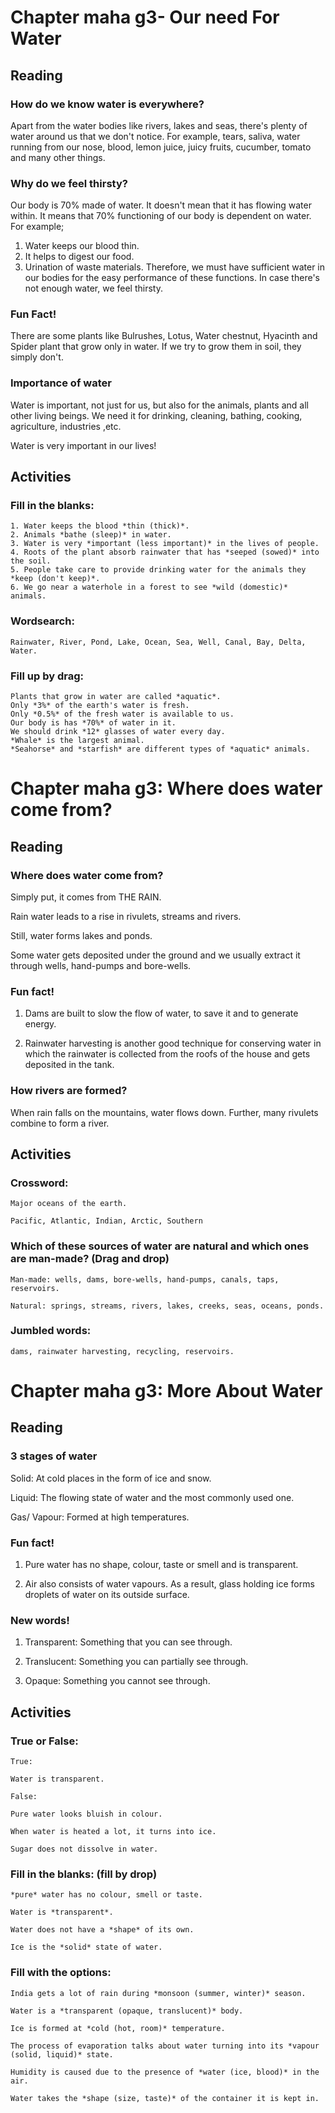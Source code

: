 # Chapter maha g3- Our need For Water

## Reading

### How do we know water is everywhere?

Apart from the water bodies like rivers, lakes and seas, there's plenty of water around us that we don't notice. For example, tears, saliva, water running from our nose, blood, lemon juice, juicy fruits, cucumber, tomato and many other things.

### Why do we feel thirsty?

Our body is 70% made of water. It doesn't mean that it has flowing water within. It means that 70% functioning of our body is dependent on water. For example;
1. Water keeps our blood thin.
2. It helps to digest our food.
3. Urination of waste materials.
Therefore, we must have sufficient water in our bodies for the easy performance of these functions. In case there's not enough water, we feel thirsty.

### Fun Fact!

There are some plants like Bulrushes, Lotus, Water chestnut, Hyacinth and Spider plant that grow only in water. If we try to grow them in soil, they simply don't.

### Importance of water

Water is important, not just for us, but also for the animals, plants and all other living beings. We need it for drinking, cleaning, bathing, cooking, agriculture,   industries ,etc.

Water is very important in our lives!

## Activities

### Fill in the blanks:

```
1. Water keeps the blood *thin (thick)*.
2. Animals *bathe (sleep)* in water.
3. Water is very *important (less important)* in the lives of people.
4. Roots of the plant absorb rainwater that has *seeped (sowed)* into the soil.
5. People take care to provide drinking water for the animals they *keep (don't keep)*.
6. We go near a waterhole in a forest to see *wild (domestic)* animals.
```

### Wordsearch:

```
Rainwater, River, Pond, Lake, Ocean, Sea, Well, Canal, Bay, Delta, Water.
```

### Fill up by drag:

```
Plants that grow in water are called *aquatic*.
Only *3%* of the earth's water is fresh.
Only *0.5%* of the fresh water is available to us.
Our body is has *70%* of water in it.
We should drink *12* glasses of water every day.
*Whale* is the largest animal.
*Seahorse* and *starfish* are different types of *aquatic* animals.
```

# Chapter maha g3: Where does water come from?

## Reading

### Where does water come from?

Simply put, it comes from THE RAIN. 

Rain water leads to a rise in rivulets, streams and rivers. 

Still, water forms lakes and ponds.

Some water gets deposited under the ground and we usually extract it through wells, hand-pumps and bore-wells.

### Fun fact!

1. Dams are built to slow the flow of water, to save it and to generate energy.

2. Rainwater harvesting is another good technique for conserving water in which the rainwater is collected from the roofs of the house and gets deposited in the tank.


### How rivers are formed?

When rain falls on the mountains, water flows down. Further, many rivulets combine to form a river.

## Activities

### Crossword:

```
Major oceans of the earth.

Pacific, Atlantic, Indian, Arctic, Southern
```

### Which of these sources of water are natural and which ones are man-made? (Drag and drop)

```
Man-made: wells, dams, bore-wells, hand-pumps, canals, taps, reservoirs.

Natural: springs, streams, rivers, lakes, creeks, seas, oceans, ponds.
```

### Jumbled words:

```
dams, rainwater harvesting, recycling, reservoirs.
```

# Chapter maha g3: More About Water

## Reading

### 3 stages of water

Solid: At cold places in the form of ice and snow.

Liquid: The flowing state of water and the most commonly used one.

Gas/ Vapour: Formed at high temperatures.

### Fun fact!

1. Pure water has no shape, colour, taste or smell and is transparent.

2. Air also consists of water vapours. As a result, glass holding ice forms droplets of water on its outside surface.

### New words!

1. Transparent: Something that you can see through.

2. Translucent: Something you can partially see through.

3. Opaque: Something you cannot see through.

## Activities

### True or False:

```
True:

Water is transparent.

False:

Pure water looks bluish in colour.

When water is heated a lot, it turns into ice.

Sugar does not dissolve in water.
```

### Fill in the blanks: (fill by drop)

```
*pure* water has no colour, smell or taste.

Water is *transparent*.

Water does not have a *shape* of its own.

Ice is the *solid* state of water.
```

### Fill with the options:

```
India gets a lot of rain during *monsoon (summer, winter)* season. 

Water is a *transparent (opaque, translucent)* body.

Ice is formed at *cold (hot, room)* temperature.

The process of evaporation talks about water turning into its *vapour (solid, liquid)* state.

Humidity is caused due to the presence of *water (ice, blood)* in the air.

Water takes the *shape (size, taste)* of the container it is kept in.
```
